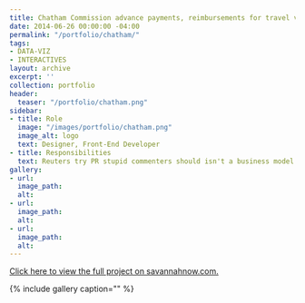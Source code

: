 ```yaml
---
title: Chatham Commission advance payments, reimbursements for travel vary widely
date: 2014-06-26 00:00:00 -04:00
permalink: "/portfolio/chatham/"
tags:
- DATA-VIZ
- INTERACTIVES
layout: archive
excerpt: ''
collection: portfolio
header:
  teaser: "/portfolio/chatham.png"
sidebar:
- title: Role
  image: "/images/portfolio/chatham.png"
  image_alt: logo
  text: Designer, Front-End Developer
- title: Responsibilities
  text: Reuters try PR stupid commenters should isn't a business model
gallery:
- url: 
  image_path: 
  alt: 
- url: 
  image_path: 
  alt: 
- url: 
  image_path: 
  alt: 
---
```


[Click here to view the full project on savannahnow.com.](http://savannahnow.com/news/2012-10-13/chatham-commission-advance-payments-reimbursements-travel-vary-widely#.U6vLF41dU4s)

{% include gallery caption="" %}
